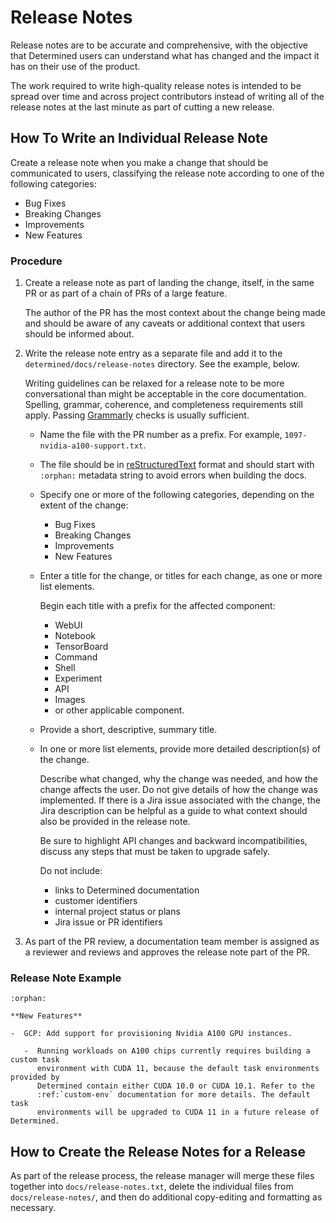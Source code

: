 # Release Notes

Release notes are to be accurate and comprehensive, with the objective that
Determined users can understand what has changed and the impact it has on
their use of the product.

The work required to write high-quality release notes is intended to be
spread over time and across project contributors instead of writing all of
the release notes at the last minute as part of cutting a new release.

## How To Write an Individual Release Note

Create a release note when you make a change that should be communicated to users,
classifying the release note according to one of the following categories:

* Bug Fixes
* Breaking Changes
* Improvements
* New Features

### Procedure

1. Create a release note as part of landing the change, itself, in the
   same PR or as part of a chain of PRs of a large feature.

   The author of the PR has the most context about the change being made and should be
   aware of any caveats or additional context that users should be informed about.

2. Write the release note entry as a separate file and add it to the
   `determined/docs/release-notes` directory. See the example, below.

   Writing guidelines can be relaxed for a release note to be more conversational than might
   be acceptable in the core documentation. Spelling, grammar, coherence, and completeness
   requirements still apply. Passing [Grammarly](https://app.grammarly.com/) checks is usually
   sufficient.

   * Name the file with the PR number as a prefix. For example, `1097-nvidia-a100-support.txt`.
   * The file should be in [reStructuredText](https://determinedai.atlassian.net/l/c/53h3PrPo) format
     and should start with `:orphan:` metadata string to avoid errors when building the docs.
   * Specify one or more of the following categories, depending on the extent of the change:

     * Bug Fixes
     * Breaking Changes
     * Improvements
     * New Features

   * Enter a title for the change, or titles for each change, as one or more list elements.

     Begin each title with a prefix for the affected component:

     * WebUI
     * Notebook
     * TensorBoard
     * Command
     * Shell
     * Experiment
     * API
     * Images
     * or other applicable component.

   * Provide a short, descriptive, summary title.
   * In one or more list elements, provide more detailed description(s) of the change.

     Describe what changed, why the change was needed, and how the
     change affects the user. Do not give details of how the change was implemented.
     If there is a Jira issue associated with the change, the Jira description can be
     helpful as a guide to what context should also be provided in the release note.

     Be sure to highlight API changes and backward incompatibilities, discuss any steps
     that must be taken to upgrade safely.

     Do not include:

     * links to Determined documentation
     * customer identifiers
     * internal project status or plans
     * Jira issue or PR identifiers

3. As part of the PR review, a documentation team member is assigned as a reviewer and
   reviews and approves the release note part of the PR.

### Release Note Example

```
:orphan:

**New Features**

-  GCP: Add support for provisioning Nvidia A100 GPU instances.

   -  Running workloads on A100 chips currently requires building a custom task
      environment with CUDA 11, because the default task environments provided by
      Determined contain either CUDA 10.0 or CUDA 10.1. Refer to the
      :ref:`custom-env` documentation for more details. The default task
      environments will be upgraded to CUDA 11 in a future release of Determined.
```

## How to Create the Release Notes for a Release

As part of the release process, the release manager will merge these files
together into `docs/release-notes.txt`, delete the individual files from
`docs/release-notes/`, and then do additional copy-editing and formatting as necessary.
